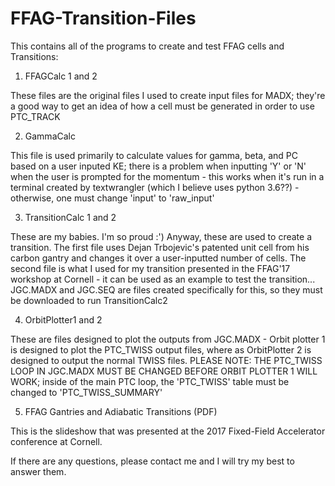 # FFAG-Transition-Files
This contains all of the programs to create and test FFAG cells and Transitions:

1) FFAGCalc 1 and 2

These files are the original files I used to create input files for MADX; they're a good way to get an idea of how a cell must 
be generated in order to use PTC_TRACK


2) GammaCalc 

This file is used primarily to calculate values for gamma, beta, and PC based on a user inputed KE; there is a problem when 
inputting 'Y' or 'N' when the user is prompted for the momentum - this works when it's run in a terminal created by 
textwrangler (which I believe uses python 3.6??) - otherwise, one must change 'input' to 'raw_input' 


3) TransitionCalc 1 and 2

These are my babies.  I'm so proud :') Anyway, these are used to create a transition. The first file uses Dejan Trbojevic's 
patented unit cell from his carbon gantry and changes it over a user-inputted number of cells. The second file is what I used 
for my transition presented in the FFAG'17 workshop at Cornell - it can be used as an example to test the transition... 
JGC.MADX and JGC.SEQ are files created specifically for this, so they must be downloaded to run TransitionCalc2


4) OrbitPlotter1 and 2

These are files designed to plot the outputs from JGC.MADX - Orbit plotter 1 is designed to plot the PTC_TWISS output files, 
where as OrbitPlotter 2 is designed to output the normal TWISS files.  PLEASE NOTE: THE PTC_TWISS LOOP IN JGC.MADX MUST BE 
CHANGED BEFORE ORBIT PLOTTER 1 WILL WORK; inside of the main PTC loop, the 'PTC_TWISS' table must be changed to 
'PTC_TWISS_SUMMARY'


5) FFAG Gantries and Adiabatic Transitions (PDF)

This is the slideshow that was presented at the 2017 Fixed-Field Accelerator conference at Cornell. 


If there are any questions, please contact me and I will try my best to answer them.  
